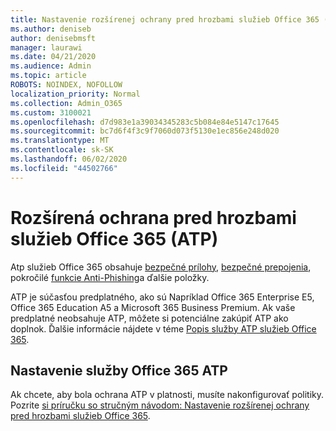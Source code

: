 ```yaml
---
title: Nastavenie rozšírenej ochrany pred hrozbami služieb Office 365 (ATP)
ms.author: deniseb
author: denisebmsft
manager: laurawi
ms.date: 04/21/2020
ms.audience: Admin
ms.topic: article
ROBOTS: NOINDEX, NOFOLLOW
localization_priority: Normal
ms.collection: Admin_O365
ms.custom: 3100021
ms.openlocfilehash: d7d983e1a39034345283c5b084e84e5147c17645
ms.sourcegitcommit: bc7d6f4f3c9f7060d073f5130e1ec856e248d020
ms.translationtype: MT
ms.contentlocale: sk-SK
ms.lasthandoff: 06/02/2020
ms.locfileid: "44502766"
---
```

# <a name="office-365-advanced-threat-protection-atp"></a>Rozšírená ochrana pred hrozbami služieb Office 365 (ATP)

Atp služieb Office 365 obsahuje [bezpečné prílohy](https://docs.microsoft.com/microsoft-365/security/office-365-security/atp-safe-attachments), [bezpečné prepojenia](https://docs.microsoft.com/microsoft-365/security/office-365-security/atp-safe-links), pokročilé [funkcie Anti-Phishing](https://docs.microsoft.com/microsoft-365/security/office-365-security/atp-anti-phishing)a ďalšie položky. 

ATP je súčasťou predplatného, ako sú Napríklad Office 365 Enterprise E5, Office 365 Education A5 a Microsoft 365 Business Premium. Ak vaše predplatné neobsahuje ATP, môžete si potenciálne zakúpiť ATP ako doplnok. Ďalšie informácie nájdete v téme [Popis služby ATP služieb Office 365](https://docs.microsoft.com/office365/servicedescriptions/office-365-advanced-threat-protection-service-description).

## <a name="set-up-office-365-atp"></a>Nastavenie služby Office 365 ATP

Ak chcete, aby bola ochrana ATP v platnosti, musíte nakonfigurovať politiky. Pozrite [si príručku so stručným návodom: Nastavenie rozšírenej ochrany pred hrozbami služieb Office 365](https://docs.microsoft.com/office365/securitycompliance/checklist-atp-setup).

